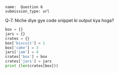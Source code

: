 ```ngMeta
name:  Question 6
submission_type: url
```

Q-7. Niche diye gye code snippet ki output kya hoga?

```python
box = {}
jars = {}
crates = {}
box['biscuit'] = 1
box['cake'] = 3
jars['jam'] = 4
crates['box'] = box
crates['jars'] = jars
print (len(crates[box]))
 ```

